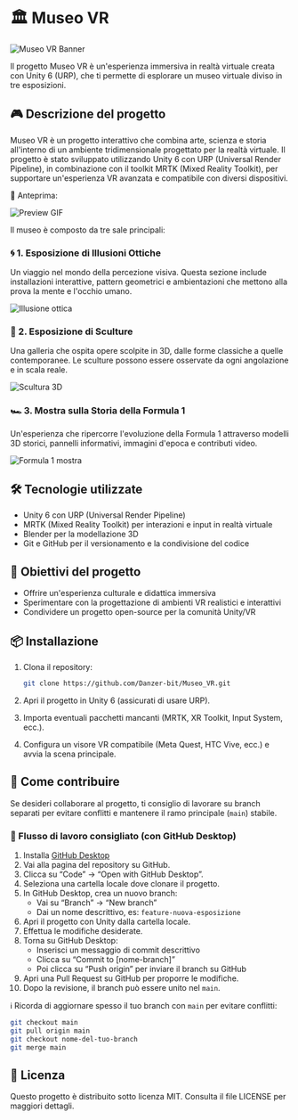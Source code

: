 # 🏛️ Museo VR

![Museo VR Banner](https://images.unsplash.com/photo-1621791060028-5ba5b74aa80a?ixlib=rb-4.0.3&auto=format&fit=crop&w=1950&q=80)

Il progetto Museo VR è un'esperienza immersiva in realtà virtuale creata con Unity 6 (URP), che ti permette di esplorare un museo virtuale diviso in tre esposizioni.

## 🎮 Descrizione del progetto

Museo VR è un progetto interattivo che combina arte, scienza e storia all'interno di un ambiente tridimensionale progettato per la realtà virtuale. Il progetto è stato sviluppato utilizzando Unity 6 con URP (Universal Render Pipeline), in combinazione con il toolkit MRTK (Mixed Reality Toolkit), per supportare un'esperienza VR avanzata e compatibile con diversi dispositivi.

🎥 Anteprima:

![Preview GIF](https://media.giphy.com/media/3o7TKP2vIT7mpbZzUQ/giphy.gif)

Il museo è composto da tre sale principali:

### 🌀 1. Esposizione di Illusioni Ottiche
Un viaggio nel mondo della percezione visiva. Questa sezione include installazioni interattive, pattern geometrici e ambientazioni che mettono alla prova la mente e l'occhio umano.

![Illusione ottica](https://upload.wikimedia.org/wikipedia/commons/thumb/1/13/Cafe_wall_illusion.svg/800px-Cafe_wall_illusion.svg.png)

### 🗿 2. Esposizione di Sculture
Una galleria che ospita opere scolpite in 3D, dalle forme classiche a quelle contemporanee. Le sculture possono essere osservate da ogni angolazione e in scala reale.

![Scultura 3D](https://upload.wikimedia.org/wikipedia/commons/thumb/7/7e/3D-printed_statue_of_David.jpg/640px-3D-printed_statue_of_David.jpg)

### 🏎️ 3. Mostra sulla Storia della Formula 1
Un'esperienza che ripercorre l'evoluzione della Formula 1 attraverso modelli 3D storici, pannelli informativi, immagini d'epoca e contributi video.

![Formula 1 mostra](https://upload.wikimedia.org/wikipedia/commons/thumb/2/2d/Mercedes-Benz_W196_in_Mercedes-Benz_World%2C_Brooklands.jpg/640px-Mercedes-Benz_W196_in_Mercedes-Benz_World%2C_Brooklands.jpg)

## 🛠️ Tecnologie utilizzate

- Unity 6 con URP (Universal Render Pipeline)
- MRTK (Mixed Reality Toolkit) per interazioni e input in realtà virtuale
- Blender per la modellazione 3D
- Git e GitHub per il versionamento e la condivisione del codice

## 🚀 Obiettivi del progetto

- Offrire un'esperienza culturale e didattica immersiva
- Sperimentare con la progettazione di ambienti VR realistici e interattivi
- Condividere un progetto open-source per la comunità Unity/VR

## 📦 Installazione

1. Clona il repository:
   ```bash
   git clone https://github.com/Danzer-bit/Museo_VR.git
   ```
2. Apri il progetto in Unity 6 (assicurati di usare URP).

3. Importa eventuali pacchetti mancanti (MRTK, XR Toolkit, Input System, ecc.).

4. Configura un visore VR compatibile (Meta Quest, HTC Vive, ecc.) e avvia la scena principale.

## 🤝 Come contribuire

Se desideri collaborare al progetto, ti consiglio di lavorare su branch separati per evitare conflitti e mantenere il ramo principale (`main`) stabile.

### 📌 Flusso di lavoro consigliato (con GitHub Desktop)

1. Installa [GitHub Desktop](https://desktop.github.com/)
2. Vai alla pagina del repository su GitHub.
3. Clicca su “Code” → “Open with GitHub Desktop”.
4. Seleziona una cartella locale dove clonare il progetto.
5. In GitHub Desktop, crea un nuovo branch:
   - Vai su “Branch” → “New branch”
   - Dai un nome descrittivo, es: `feature-nuova-esposizione`
6. Apri il progetto con Unity dalla cartella locale.
7. Effettua le modifiche desiderate.
8. Torna su GitHub Desktop:
   - Inserisci un messaggio di commit descrittivo
   - Clicca su “Commit to [nome-branch]”
   - Poi clicca su “Push origin” per inviare il branch su GitHub
9. Apri una Pull Request su GitHub per proporre le modifiche.
10. Dopo la revisione, il branch può essere unito nel `main`.

ℹ️ Ricorda di aggiornare spesso il tuo branch con `main` per evitare conflitti:
```bash
git checkout main
git pull origin main
git checkout nome-del-tuo-branch
git merge main
```

## 📄 Licenza
Questo progetto è distribuito sotto licenza MIT. Consulta il file LICENSE per maggiori dettagli.
